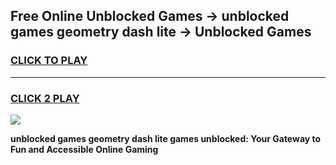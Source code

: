 
## Free Online Unblocked Games → unblocked games geometry dash lite → Unblocked Games
<h3>
<a href="https://premium.freeplayer.one?title=unblocked_games_geometry_dash_lite&ref=21F">CLICK TO PLAY</a></h3>
<hr>

<h3>
<a href="https://premium.freeplayer.one?title=unblocked_games_geometry_dash_lite&ref=21F">CLICK 2 PLAY</a>
  
</h3>

<a href="https://premium.freeplayer.one?title=unblocked_games_geometry_dash_lite&ref=21F/"><img src="https://clearcache.store/games.png"></a>


**unblocked games geometry dash lite games unblocked: Your Gateway to Fun and Accessible Online Gaming**
